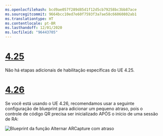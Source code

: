 ```yaml
---
ms.openlocfilehash: bcd9ae057f289d85d1f12d5cb79258bc3bb87ace
ms.sourcegitcommit: 9664bcc10ed7e60f7593f3a7ae58c66060802ab1
ms.translationtype: HT
ms.contentlocale: pt-BR
ms.lasthandoff: 12/01/2020
ms.locfileid: "96443705"
---
```

# <a name="425"></a>[4.25](#tab/425)

Não há etapas adicionais de habilitação específicas do UE 4.25.

# <a name="426"></a>[4.26](#tab/426)

Se você está usando o UE 4.26, recomendamos usar a seguinte configuração de blueprint para adicionar um pequeno atraso, pois o controle de código QR precisa ser inicializado APÓS o início de uma sessão de RA:

![Blueprint da função Alternar ARCapture com atraso](../images/qr-codes-img-01.png)

